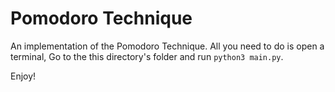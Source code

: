 # Pomodoro Technique 

An implementation of the Pomodoro Technique.
All you need to do is open a terminal, Go to the this directory's folder and run `python3 main.py`. 

Enjoy!
